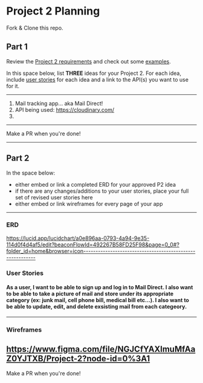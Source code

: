 # Project 2 Planning

Fork & Clone this repo.

## Part 1

Review the [Project 2 requirements](https://tmdarneille.gitbook.io/seirfx/11-projects/project-2#project-feedback-evaluation) and check out some [examples](https://tmdarneille.gitbook.io/seirfx/11-projects/past-projects/project2).

In this space below, list **THREE** ideas for your Project 2. For each idea, include [user stories](https://revelry.co/user-stories-that-dont-suck/) for each idea and a link to the API(s) you want to use for it.

--------------------------------------------------------
1. Mail tracking app... aka Mail Direct!
2. API being used: https://cloudinary.com/
3.
---------------------------------------------------------

Make a PR when you're done!

---

## Part 2

In the space below:
* either embed or link a completed ERD for your approved P2 idea
* if there are any changes/additions to your user stories, place your full set of revised user stories here
* either embed or link wireframes for every page of your app

----------------------------------------------------------
### ERD
https://lucid.app/lucidchart/a0e896aa-0793-4a94-9e35-114d0f4d4af5/edit?beaconFlowId=492267B58FD25F98&page=0_0#?folder_id=home&browser=icon----------------------------------------------------------
### User Stories
#### As a user, I want to be able to sign up and log in to Mail Direct. I also want to be able to take a picture of mail and store under its appropriate category (ex: junk mail, cell phone bill, medical bill etc...). I also want to be able to update, edit, and delete exsisting mail from each categeory. 
----------------------------------------------------------
### Wireframes
https://www.figma.com/file/NGJCfYAXlmuMfAaZ0YJTXB/Project-2?node-id=0%3A1
----------------------------------------------------------

Make a PR when you're done!
